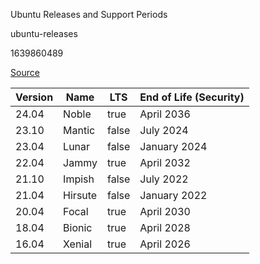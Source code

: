 Ubuntu Releases and Support Periods

ubuntu-releases

1639860489

[Source](https://wiki.ubuntu.com/Releases)

| Version | Name    | LTS   | End of Life (Security) |
|---------|---------|-------|------------------------|
| 24.04   | Noble   | true  | April 2036             |
| 23.10   | Mantic  | false | July 2024              |
| 23.04   | Lunar   | false | January 2024           |
| 22.04   | Jammy   | true  | April 2032             |
| 21.10   | Impish  | false | July 2022              |
| 21.04   | Hirsute | false | January 2022           |
| 20.04   | Focal   | true  | April 2030             |
| 18.04   | Bionic  | true  | April 2028             |
| 16.04   | Xenial  | true  | April 2026             |

